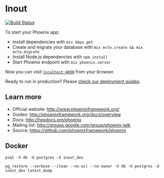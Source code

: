 # Inout

[![Build Status](https://travis-ci.org/kitofr/inout.svg?branch=master)](https://travis-ci.org/kitofr/inout)

To start your Phoenix app:

  * Install dependencies with `mix deps.get`
  * Create and migrate your database with `mix ecto.create && mix ecto.migrate`
  * Install Node.js dependencies with `npm install`
  * Start Phoenix endpoint with `mix phoenix.server`

Now you can visit [`localhost:4000`](http://localhost:4000) from your browser.

Ready to run in production? Please [check our deployment guides](http://www.phoenixframework.org/docs/deployment).

## Learn more

  * Official website: http://www.phoenixframework.org/
  * Guides: http://phoenixframework.org/docs/overview
  * Docs: http://hexdocs.pm/phoenix
  * Mailing list: http://groups.google.com/group/phoenix-talk
  * Source: https://github.com/phoenixframework/phoenix


## Docker
```
psql -h db -U postgres -d inout_dev

pg_restore --verbose --clean --no-acl --no-owner -h db -U postgres -d inout_dev latest.dump
```
